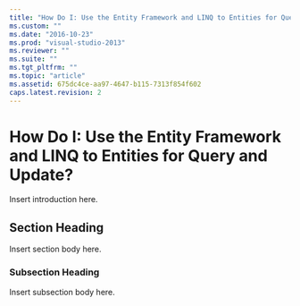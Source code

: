 ```yaml
---
title: "How Do I: Use the Entity Framework and LINQ to Entities for Query and Update? | Microsoft Docs"
ms.custom: ""
ms.date: "2016-10-23"
ms.prod: "visual-studio-2013"
ms.reviewer: ""
ms.suite: ""
ms.tgt_pltfrm: ""
ms.topic: "article"
ms.assetid: 675dc4ce-aa97-4647-b115-7313f854f602
caps.latest.revision: 2
---
```

# How Do I: Use the Entity Framework and LINQ to Entities for Query and Update?
Insert introduction here.  
  
## Section Heading  
 Insert section body here.  
  
### Subsection Heading  
 Insert subsection body here.